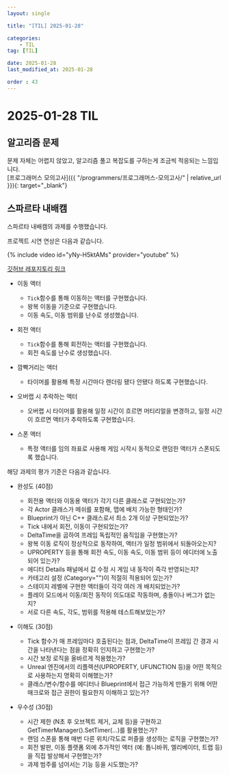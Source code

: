 ```yaml
---
layout: single

title: "[TIL] 2025-01-28"

categories:
    - TIL
tag: [TIL]

date: 2025-01-28
last_modified_at: 2025-01-28

order : 43
---
```


# 2025-01-28 TIL

## 알고리즘 문제

문제 자체는 어렵지 않았고, 알고리즘 풀고 복잡도를 구하는게 조금씩 적응되는 느낌입니다.  
[프로그래머스 모의고사]({{ "/programmers/프로그래머스-모의고사/" | relative_url }}){: target="_blank"}

## 스파르타 내배캠

스파르타 내배캠의 과제를 수행했습니다.

프로젝트 시연 연상은 다음과 같습니다.

{% include video id="yNy-H5ktAMs" provider="youtube" %}

[깃허브 레포지토리 링크](https://github.com/SeonBab/Sparta_Puzzle)

+ 이동 액터
    - `Tick`함수를 통해 이동하는 액터를 구현했습니다.
    - 왕복 이동을 기준으로 구현했습니다.
    - 이동 속도, 이동 범위를 난수로 생성했습니다.

+ 회전 액터
    - `Tick`함수를 통해 회전하는 액터를 구현했습니다.
    - 회전 속도를 난수로 생성했습니다.

+ 깜빡거리는 액터
    - 타이머를 활용해 특정 시간마다 렌더링 됐다 안됐다 하도록 구현했습니다.

+ 오버랩 시 추락하는 액터
    - 오버랩 시 타이머를 활용해 일정 시간이 흐르면 머티리얼을 변경하고, 일정 시간이 흐르면 액터가 추락하도록 구현했습니다.

+ 스폰 액터
    - 특정 액터를 임의 좌표로 사용해 게임 시작시 동적으로 랜덤한 액터가 스폰되도록 했습니다.

해당 과제의 평가 기준은 다음과 같습니다.

+ 완성도 (40점)
    - 회전용 액터와 이동용 액터가 각기 다른 클래스로 구현되었는가?
    - 각 Actor 클래스가 메쉬를 포함해, 맵에 배치 가능한 형태인가?
    - Blueprint가 아닌 C++ 클래스로서 최소 2개 이상 구현되었는가?
    - Tick 내에서 회전, 이동이 구현되었는가?
    - DeltaTime을 곱하여 프레임 독립적인 움직임을 구현했는가?
    - 왕복 이동 로직이 정상적으로 동작하여, 액터가 일정 범위에서 되돌아오는지?
    - UPROPERTY 등을 통해 회전 속도, 이동 속도, 이동 범위 등이 에디터에 노출되어 있는가?
    - 에디터 Details 패널에서 값 수정 시 게임 내 동작이 즉각 반영되는지?
    - 카테고리 설정 (Category="")이 적절히 적용되어 있는가?
    - 스테이지 레벨에 구현한 액터들이 각각 여러 개 배치되었는가?
    - 플레이 모드에서 이동/회전 동작이 의도대로 작동하며, 충돌이나 버그가 없는지?
    - 서로 다른 속도, 각도, 범위를 적용해 테스트해보았는가?

+ 이해도 (30점)
    - Tick 함수가 매 프레임마다 호출된다는 점과, DeltaTime이 프레임 간 경과 시간을 나타낸다는 점을 정확히 인지하고 구현했는가?
    - 시간 보정 로직을 올바르게 적용했는가?
    - Unreal 엔진에서의 리플렉션(UPROPERTY, UFUNCTION 등)을 어떤 목적으로 사용하는지 명확히 이해했는가?
    - 클래스/변수/함수를 에디터나 Blueprint에서 접근 가능하게 만들기 위해 어떤 매크로와 접근 권한이 필요한지 이해하고 있는가?

+ 우수성 (30점)
    - 시간 제한 (N초 후 오브젝트 제거, 교체 등)을 구현하고GetTimerManager().SetTimer(...)를 활용했는가?
    - 랜덤 스폰을 통해 매번 다른 위치/각도로 퍼즐을 생성하는 로직을 구현했는가?
    - 회전 발판, 이동 플랫폼 외에 추가적인 액터 (예: 톱니바퀴, 엘리베이터, 트랩 등)을 직접 발상해서 구현했는가?
    - 과제 범주를 넘어서는 기능 등을 시도했는가?